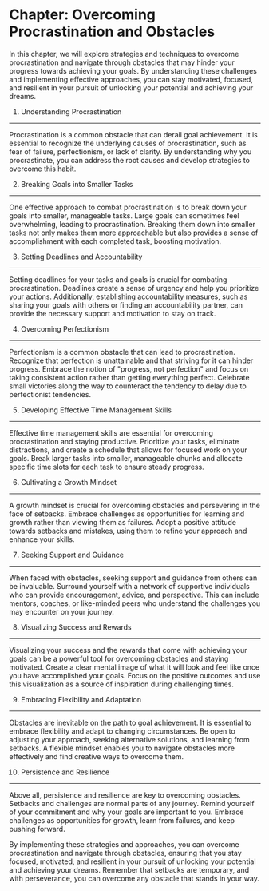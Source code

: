 Chapter: Overcoming Procrastination and Obstacles
=================================================

In this chapter, we will explore strategies and techniques to overcome procrastination and navigate through obstacles that may hinder your progress towards achieving your goals. By understanding these challenges and implementing effective approaches, you can stay motivated, focused, and resilient in your pursuit of unlocking your potential and achieving your dreams.

1. Understanding Procrastination
--------------------------------

Procrastination is a common obstacle that can derail goal achievement. It is essential to recognize the underlying causes of procrastination, such as fear of failure, perfectionism, or lack of clarity. By understanding why you procrastinate, you can address the root causes and develop strategies to overcome this habit.

2. Breaking Goals into Smaller Tasks
------------------------------------

One effective approach to combat procrastination is to break down your goals into smaller, manageable tasks. Large goals can sometimes feel overwhelming, leading to procrastination. Breaking them down into smaller tasks not only makes them more approachable but also provides a sense of accomplishment with each completed task, boosting motivation.

3. Setting Deadlines and Accountability
---------------------------------------

Setting deadlines for your tasks and goals is crucial for combating procrastination. Deadlines create a sense of urgency and help you prioritize your actions. Additionally, establishing accountability measures, such as sharing your goals with others or finding an accountability partner, can provide the necessary support and motivation to stay on track.

4. Overcoming Perfectionism
---------------------------

Perfectionism is a common obstacle that can lead to procrastination. Recognize that perfection is unattainable and that striving for it can hinder progress. Embrace the notion of "progress, not perfection" and focus on taking consistent action rather than getting everything perfect. Celebrate small victories along the way to counteract the tendency to delay due to perfectionist tendencies.

5. Developing Effective Time Management Skills
----------------------------------------------

Effective time management skills are essential for overcoming procrastination and staying productive. Prioritize your tasks, eliminate distractions, and create a schedule that allows for focused work on your goals. Break larger tasks into smaller, manageable chunks and allocate specific time slots for each task to ensure steady progress.

6. Cultivating a Growth Mindset
-------------------------------

A growth mindset is crucial for overcoming obstacles and persevering in the face of setbacks. Embrace challenges as opportunities for learning and growth rather than viewing them as failures. Adopt a positive attitude towards setbacks and mistakes, using them to refine your approach and enhance your skills.

7. Seeking Support and Guidance
-------------------------------

When faced with obstacles, seeking support and guidance from others can be invaluable. Surround yourself with a network of supportive individuals who can provide encouragement, advice, and perspective. This can include mentors, coaches, or like-minded peers who understand the challenges you may encounter on your journey.

8. Visualizing Success and Rewards
----------------------------------

Visualizing your success and the rewards that come with achieving your goals can be a powerful tool for overcoming obstacles and staying motivated. Create a clear mental image of what it will look and feel like once you have accomplished your goals. Focus on the positive outcomes and use this visualization as a source of inspiration during challenging times.

9. Embracing Flexibility and Adaptation
---------------------------------------

Obstacles are inevitable on the path to goal achievement. It is essential to embrace flexibility and adapt to changing circumstances. Be open to adjusting your approach, seeking alternative solutions, and learning from setbacks. A flexible mindset enables you to navigate obstacles more effectively and find creative ways to overcome them.

10. Persistence and Resilience
------------------------------

Above all, persistence and resilience are key to overcoming obstacles. Setbacks and challenges are normal parts of any journey. Remind yourself of your commitment and why your goals are important to you. Embrace challenges as opportunities for growth, learn from failures, and keep pushing forward.

By implementing these strategies and approaches, you can overcome procrastination and navigate through obstacles, ensuring that you stay focused, motivated, and resilient in your pursuit of unlocking your potential and achieving your dreams. Remember that setbacks are temporary, and with perseverance, you can overcome any obstacle that stands in your way.
